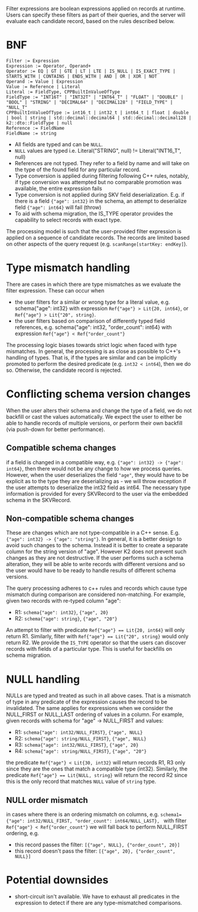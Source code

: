 
Filter expressions are boolean expressions applied on records at runtime. Users can specify these filters as part of their queries, and the server will evaluate each candidate record, based on the rules described below.

# BNF
```
Filter := Expression
Expression := Operator, Operand+
Operator := EQ | GT | GTE | LT | LTE | IS_NULL | IS_EXACT_TYPE | STARTS_WITH | CONTAINS | ENDS_WITH | AND | OR | XOR | NOT
Operand := Value | Expression
Value := Reference | Literal
Literal := FieldType, CPPBuiltInValueOfType
FieldType := "INT16T" | "INT32T" | "INT64_T" | "FLOAT" | "DOUBLE" | "BOOL" | "STRING" | "DECIMAL64" | "DECIMAL128" | "FIELD_TYPE" | "NULL_T"
CPPBuiltInValueOfType := int16_t | int32_t | int64_t | float | double | bool | string | std::decimal::decimal64 | std::decimal::decimal128 | k2::dto::FieldType | null
Reference := FieldName
FieldName := string
```
* All fields are typed and can be `NULL`.
* `NULL` values are typed i.e. Literal("STRING", null) != Literal("INT16_T", null)
* References are not typed. They refer to a field by name and will take on the type of the found field for any particular record.
* Type conversion is applied during filtering following C++ rules, notably, if type conversion was attempted but no comparable promotion was available, the entire expression fails
* Type conversion is not applied during SKV field deserialization. E.g. if there is a field `{"age": int32}` in the schema, an attempt to deserialize field `{"age": int64}` will fail (throw)
* To aid with schema migration, the IS_TYPE operator provides the capability to select records with exact type.

The processing model is such that the user-provided filter expression is applied on a sequence of candidate records. The records are limited based on other aspects of the query request (e.g. `scanRange[startKey: endKey]`).

# Type mismatch handling
There are cases in which there are type mismatches as we evaluate the filter expression. These can occur when
- the user filters for a similar or wrong type for a literal value, e.g. schema{"age": int32} with expression `Ref{"age"} > Lit{20, int64}`, or `Ref{"age"} > Lit{"20", string}`.
- the user filters based on comparison of differently typed field references, e.g. schema{"age": int32, "order_count": int64} with expression `Ref{"age"} < Ref{"order_count"}`

The processing logic biases towards strict logic when faced with type mismatches. In general, the processing is as close as possible to C++'s handling of types. That is, if the types are similar and can be implicitly promoted to perform the desired predicate (e.g. `int32 < int64`), then we do so. Otherwise, the candidate record is rejected.

# Conflicting schema version changes
When the user alters their schema and change the type of a field, we do not backfill or cast the values automatically. We expect the user to either be able to handle records of multiple versions, or perform their own backfill (via push-down for better performance).

## Compatible schema changes
if a field is changed in a compatible way, e.g. `{"age": int32} -> {"age": int64}`, then there would not be any change to how we process queries. However, when the user deserializes the field `"age"`, they would have to be explicit as to the type they are deserializing as - we will throw exception if the user attempts to deserialize the int32 field as int64. The necessary type information is provided for every SKVRecord to the user via the embedded schema in the SKVRecord.

## Non-compatible schema changes
These are changes which are not type-compatible in a C++ sense. E.g. `{"age": int32} -> {"age": "string"}`. In general, it is a better design to avoid such changes to the schema. Instead it is better to create a separate column for the string version of "age". However K2 does not prevent such changes as they are not destructive. If the user performs such a schema alteration, they will be able to write records with different versions and so the user would have to be ready to handle results of different schema versions.

The query processing adheres to c++ rules and records which cause type mismatch during comparison are considered non-matching. For example, given two records with re-typed column "age":
- R1: `schema{"age": int32}`, `{"age", 20}`
- R2: `schema{"age": string}`, `{"age", "20"}`

An attempt to filter with predicate `Ref{"age"} == Lit{20, int64}` will only return R1. Similarly, filter with `Ref{"age"} == Lit{"20", string}` would only return R2. We provide the `IS_TYPE` operator so that the users can discover records with fields of a particular type. This is useful for backfills on schema migration.

# NULL handling
NULLs are typed and treated as such in all above cases. That is a mismatch of type in any predicate of the expression causes the record to be invalidated. The same applies for expressions when we consider the NULL_FIRST or NULL_LAST ordering of values in a column. For example, given records with schema for "age" -> NULL_FIRST and values:
- R1: `schema{"age": int32/NULL_FIRST}`, `{"age", NULL}`
- R2: `schema{"age": string/NULL_FIRST}`, `{"age", NULL}`
- R3: `schema{"age": int32/NULL_FIRST}`, `{"age", 20}`
- R4: `schema{"age": string/NULL_FIRST}`, `{"age", "20"}`

the predicate `Ref{"age"} < Lit{30, int32}` will return records R1, R3 only since they are the ones that match a compatible type (int32). Similarly, the predicate `Ref{"age"} == Lit{NULL, string}` will return the record R2 since this is the only record that matches `NULL` value of `string` type.

## NULL order mismatch
in cases where there is an ordering mismatch on columns, e.g. `schema1={"age": int32/NULL_FIRST, "order_count": int64/NULL_LAST}, ` with filter `Ref{"age"} < Ref{"order_count"}` we will fall back to perform NULL_FIRST ordering, e.g.
- this record passes the filter: `[{"age", NULL}, {"order_count", 20}]`
- this record doesn't pass the filter: `[{"age", 20}, {"order_count", NULL}]`

# Potential downsides
- short-circuit isn't available. We have to exhaust all predicates in the expression to detect if there are any type-mismatched comparisons.
